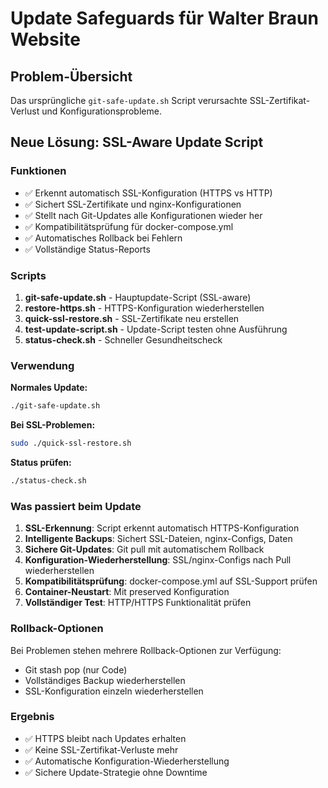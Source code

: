 # Update Safeguards für Walter Braun Website

## Problem-Übersicht
Das ursprüngliche `git-safe-update.sh` Script verursachte SSL-Zertifikat-Verlust und Konfigurationsprobleme.

## Neue Lösung: SSL-Aware Update Script

### Funktionen
- ✅ Erkennt automatisch SSL-Konfiguration (HTTPS vs HTTP)
- ✅ Sichert SSL-Zertifikate und nginx-Konfigurationen
- ✅ Stellt nach Git-Updates alle Konfigurationen wieder her
- ✅ Kompatibilitätsprüfung für docker-compose.yml
- ✅ Automatisches Rollback bei Fehlern
- ✅ Vollständige Status-Reports

### Scripts

1. **git-safe-update.sh** - Hauptupdate-Script (SSL-aware)
2. **restore-https.sh** - HTTPS-Konfiguration wiederherstellen
3. **quick-ssl-restore.sh** - SSL-Zertifikate neu erstellen
4. **test-update-script.sh** - Update-Script testen ohne Ausführung
5. **status-check.sh** - Schneller Gesundheitscheck

### Verwendung

**Normales Update:**
```bash
./git-safe-update.sh
```

**Bei SSL-Problemen:**
```bash
sudo ./quick-ssl-restore.sh
```

**Status prüfen:**
```bash
./status-check.sh
```

### Was passiert beim Update

1. **SSL-Erkennung**: Script erkennt automatisch HTTPS-Konfiguration
2. **Intelligente Backups**: Sichert SSL-Dateien, nginx-Configs, Daten
3. **Sichere Git-Updates**: Git pull mit automatischem Rollback
4. **Konfiguration-Wiederherstellung**: SSL/nginx-Configs nach Pull wiederherstellen
5. **Kompatibilitätsprüfung**: docker-compose.yml auf SSL-Support prüfen
6. **Container-Neustart**: Mit preserved Konfiguration
7. **Vollständiger Test**: HTTP/HTTPS Funktionalität prüfen

### Rollback-Optionen

Bei Problemen stehen mehrere Rollback-Optionen zur Verfügung:
- Git stash pop (nur Code)
- Vollständiges Backup wiederherstellen
- SSL-Konfiguration einzeln wiederherstellen

### Ergebnis
- ✅ HTTPS bleibt nach Updates erhalten
- ✅ Keine SSL-Zertifikat-Verluste mehr
- ✅ Automatische Konfiguration-Wiederherstellung
- ✅ Sichere Update-Strategie ohne Downtime